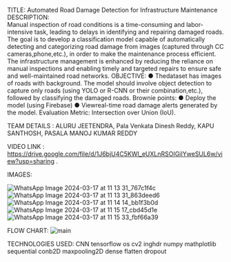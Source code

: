 TITLE: Automated Road Damage Detection for Infrastructure Maintenance                                            
DESCRIPTION:  
    Manual inspection of road conditions is a time-consuming and labor-intensive
 task, leading to delays in identifying and repairing damaged roads. The goal is to
 develop a classification model capable of automatically detecting and
 categorizing road damage from images (captured through CC
 cameras,phone,etc.), in order to make the maintenance process efficient. The
 infrastructure management is enhanced by reducing the reliance on manual
 inspections and enabling timely and targeted repairs to ensure safe and
 well-maintained road networks.
OBJECTIVE:
 ● Thedataset has images of roads with background. The model should
 involve object detection to capture only roads (using YOLO or R-CNN or
 their combination,etc.), followed by classifying the damaged roads.
 Brownie points:
 ● Deploy the model (using Firebase)
 ● Viewreal-time road damage alerts generated by the model.
 Evaluation Metric: Intersection over Union (IoU).
 
TEAM DETAILS :
ALURU JEETENDRA,
Pala Venkata Dinesh Reddy,
KAPU SANTHOSH,
PASALA MANOJ KUMAR REDDY


VIDEO LINK :
https://drive.google.com/file/d/1J6bjU4C5KWI_eUXLnRSOIGiIYweSUL6w/view?usp=sharing .

IMAGES:

![WhatsApp Image 2024-03-17 at 11 13 31_767c1f4c](https://github.com/knljeethu/IIITDM-vashishthackathon-6thunit/assets/131071607/1a7c59a9-1795-42b5-b8c9-ed3bc539baae)
![WhatsApp Image 2024-03-17 at 11 13 31_863deed6](https://github.com/knljeethu/IIITDM-vashishthackathon-6thunit/assets/131071607/19c848f1-eb8c-4a96-945d-0b93380c1b9a)
![WhatsApp Image 2024-03-17 at 11 14 14_bb1f3b0d](https://github.com/knljeethu/IIITDM-vashishthackathon-6thunit/assets/131071607/913087ac-8185-48bb-a879-11a15721bad0)
![WhatsApp Image 2024-03-17 at 11 15 17_cbd45d1e](https://github.com/knljeethu/IIITDM-vashishthackathon-6thunit/assets/131071607/53a6c580-9e9d-4dde-8b45-f2a0bec178cc)
![WhatsApp Image 2024-03-17 at 11 15 33_fbf66a39](https://github.com/knljeethu/IIITDM-vashishthackathon-6thunit/assets/131071607/dc57502c-28b2-45e4-b0e2-2b2827847ecf)




FLOW CHART:
![main](https://github.com/knljeethu/IIITDM-vashishthackathon-6thunit/assets/131071607/717c293f-ff6f-4683-b2cc-ce369b45f52b)


TECHNOLOGIES USED:
CNN
tensorflow
os
cv2
inghdr
numpy
mathplotlib
sequential
conb2D
maxpooling2D
dense
flatten
dropout

